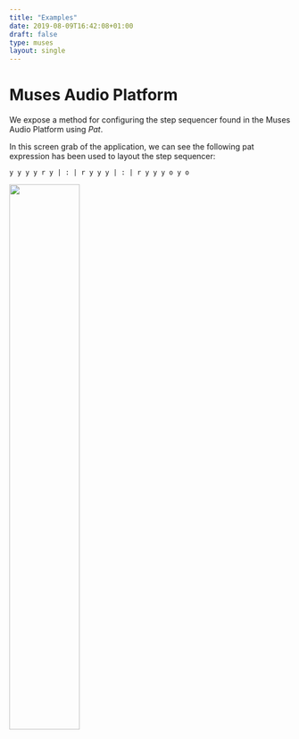 ```yaml
---
title: "Examples"
date: 2019-08-09T16:42:08+01:00
draft: false
type: muses
layout: single
---
```


# Muses Audio Platform

We expose a method for configuring the step sequencer found in the Muses Audio Platform using _Pat_.

In this screen grab of the application, we can see the following pat expression has been used to layout the step sequencer:

```
y y y y r y | : | r y y y | : | r y y y o y o
```

<img class="special-img-class" style="width:50%;height:50%" src="/assets/prMusesApp.png" />